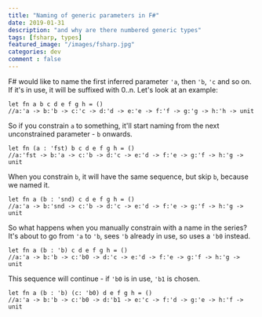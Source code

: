 ```yaml
---
title: "Naming of generic parameters in F#"
date: 2019-01-31
description: "and why are there numbered generic types"
tags: [fsharp, types]
featured_image: "/images/fsharp.jpg"
categories: dev
comment : false
---
```


F# would like to name the first inferred parameter `'a`, then `'b`, `'c` and so on. If it's in use, it will be suffixed with 0..n. Let's look at an example:

    let fn a b c d e f g h = () 
    //a:'a -> b:'b -> c:'c -> d:'d -> e:'e -> f:'f -> g:'g -> h:'h -> unit

So if you constrain `a` to something, it'll start naming from the next unconstrained parameter - `b` onwards.

    let fn (a : 'fst) b c d e f g h = ()
    //a:'fst -> b:'a -> c:'b -> d:'c -> e:'d -> f:'e -> g:'f -> h:'g -> unit

When you constrain `b`, it will have the same sequence, but skip `b`, because we named it.

    let fn a (b : 'snd) c d e f g h = ()
    //a:'a -> b:'snd -> c:'b -> d:'c -> e:'d -> f:'e -> g:'f -> h:'g -> unit

So what happens when you manually constrain with a name in the series? It's about to go from `'a` to `'b`, sees `'b` already in use, so uses a `'b0` instead.

    let fn a (b : 'b) c d e f g h = ()
    //a:'a -> b:'b -> c:'b0 -> d:'c -> e:'d -> f:'e -> g:'f -> h:'g -> unit

This sequence will continue - if `'b0` is in use, `'b1` is chosen.

    let fn a (b : 'b) (c: 'b0) d e f g h = ()
    //a:'a -> b:'b -> c:'b0 -> d:'b1 -> e:'c -> f:'d -> g:'e -> h:'f -> unit
